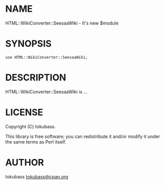 # NAME

HTML::WikiConverter::SeesaaWiki - It's new $module

# SYNOPSIS

    use HTML::WikiConverter::SeesaaWiki;

# DESCRIPTION

HTML::WikiConverter::SeesaaWiki is ...

# LICENSE

Copyright (C) tokubass.

This library is free software; you can redistribute it and/or modify
it under the same terms as Perl itself.

# AUTHOR

tokubass <tokubass@cpan.org>
